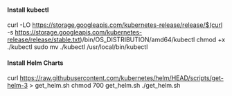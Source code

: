 

#### Install kubectl
curl -LO https://storage.googleapis.com/kubernetes-release/release/$(curl -s https://storage.googleapis.com/kubernetes-release/release/stable.txt)/bin/OS_DISTRIBUTION/amd64/kubectl
chmod +x ./kubectl
sudo mv ./kubectl /usr/local/bin/kubectl

#### Install Helm Charts
curl https://raw.githubusercontent.com/kubernetes/helm/HEAD/scripts/get-helm-3 > get_helm.sh
chmod 700 get_helm.sh
./get_helm.sh

